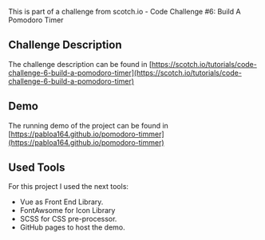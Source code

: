 This is part of a challenge from scotch.io - Code Challenge #6: Build A Pomodoro Timer

## Challenge Description

The challenge description can be found in [https://scotch.io/tutorials/code-challenge-6-build-a-pomodoro-timer](https://scotch.io/tutorials/code-challenge-6-build-a-pomodoro-timer)

## Demo

The running demo of the project can be found in [https://pabloa164.github.io/pomodoro-timmer](https://pabloa164.github.io/pomodoro-timmer)

## Used Tools

For this project I used the next tools:

- Vue as Front End Library.
- FontAwsome for Icon Library
- SCSS for CSS pre-processor.
- GitHub pages to host the demo.
